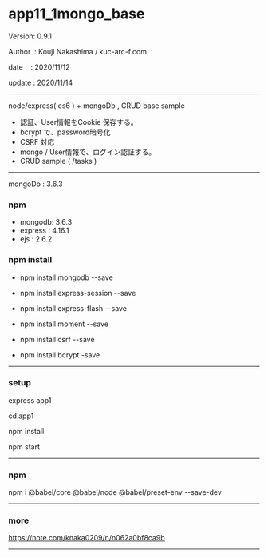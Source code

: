 ﻿# app11_1mongo_base

 Version: 0.9.1

 Author  : Kouji Nakashima / kuc-arc-f.com

 date    : 2020/11/12 

 update : 2020/11/14

***

node/express( es6 ) + mongoDb ,  CRUD base sample

* 認証、User情報をCookie 保存する。
* bcrypt で、password暗号化
* CSRF 対応
* mongo / User情報で、ログイン認証する。
* CRUD sample ( /tasks )

***
mongoDb : 3.6.3

### npm
* mongodb: 3.6.3
* express : 4.16.1
* ejs : 2.6.2

### npm install

* npm install mongodb --save

* npm install express-session --save
* npm install express-flash --save
* npm install moment --save
* npm install csrf --save
* npm install bcrypt -save

***
### setup
express app1

cd app1

npm install

npm start

***
### npm

npm i @babel/core @babel/node @babel/preset-env --save-dev

***
### more

https://note.com/knaka0209/n/n062a0bf8ca9b

***

